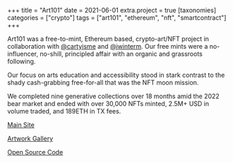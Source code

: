 +++
title = "Art101"
date = 2021-06-01
extra.project = true
[taxonomies]
categories = ["crypto"]
tags = ["art101", "ethereum", "nft", "smartcontract"]
+++


Art101 was a free-to-mint, Ethereum based, crypto-art/NFT project in collaboration with [@cartyisme](https://twitter.com/cartyisme) and [@jwinterm](https://twitter.com/j_winter_m). Our free mints were a no-influencer, no-shill, principled affair with an organic and grassroots following. 

Our focus on arts education and accessibility stood in stark contrast to the shady cash-grabbing free-for-all that was the NFT moon mission.

We completed nine generative collections over 18 months amid the 2022 bear market and ended with over 30,000 NFTs minted, 2.5M+ USD in volume traded, and 189ETH in TX fees.

<a href="https://art101.io" target="_blank" class="button">Main Site</a>

<a href="https://gallery.art101.io" target="_blank" class="button">Artwork Gallery</a>

<a href="https://github.com/art101nft" target="_blank" class="button">Open Source Code</a>